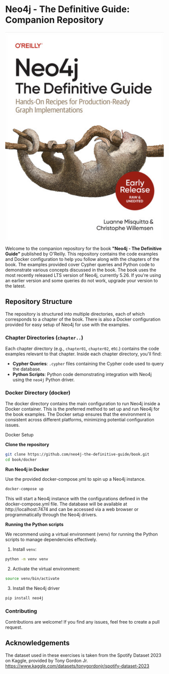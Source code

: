 # Neo4j - The Definitive Guide: Companion Repository

![cover](./figures/cover.png)

Welcome to the companion repository for the book **"Neo4j - The Definitive Guide"** published by O'Reilly. This repository contains the code examples and Docker configuration to help you follow along with the chapters of the book. The examples provided cover Cypher queries and Python code to demonstrate various concepts discussed in the book.
The book uses the most recently released LTS version of Neo4j, currently 5.26. If you're using an earlier version and some queries do not work, upgrade your version to the latest.
## Repository Structure

The repository is structured into multiple directories, each of which corresponds to a chapter of the book. There is also a Docker configuration provided for easy setup of Neo4j for use with the examples.

### Chapter Directories (`chapter..`)

Each chapter directory (e.g., `chapter01`, `chapter02`, etc.) contains the code examples relevant to that chapter. Inside each chapter directory, you'll find:

- **Cypher Queries**: `.cypher` files containing the Cypher code used to query the database.
- **Python Scripts**: Python code demonstrating integration with Neo4j using the `neo4j` Python driver.

### Docker Directory (docker)

The docker directory contains the main configuration to run Neo4j inside a Docker container. This is the preferred method to set up and run Neo4j for the book examples. The Docker setup ensures that the environment is consistent across different platforms, minimizing potential configuration issues.

Docker Setup

**Clone the repository**

```bash
git clone https://github.com/neo4j-the-definitive-guide/book.git
cd book/docker
```

**Run Neo4j in Docker**

Use the provided docker-compose.yml to spin up a Neo4j instance.

```bash
docker-compose up
```

This will start a Neo4j instance with the configurations defined in the docker-compose.yml file. The database will be available at http://localhost:7474 and can be accessed via a web browser or programmatically through the Neo4j drivers.


**Running the Python scripts**

We recommend using a virtual environment (venv) for running the Python scripts to manage dependencies effectively.

1. Install `venv`:

```bash
python -m venv venv
```

2. Activate the virtual environment:

```bash
source venv/bin/activate
```

3. Install the Neo4j driver

```bash
pip install neo4j
```

### Contributing
Contributions are welcome! If you find any issues, feel free to create a pull request.

## Acknowledgements
The dataset used in these exercises is taken from the Spotify Dataset 2023 on Kaggle, provided by Tony Gordon Jr. https://www.kaggle.com/datasets/tonygordonjr/spotify-dataset-2023